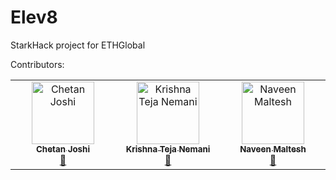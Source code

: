 # Elev8
StarkHack project for ETHGlobal


Contributors:
<table>
  <tbody>
    <tr>
      <td align="center" valign="top" width="14.28%"><a href="#"><img src="https://avatars0.githubusercontent.com/u/8260834?v=4?s=100" width="100px;" alt="Chetan Joshi"/><br /><sub><b>Chetan Joshi</b></sub></a><br /><a href="[#question-chetan](https://github.com/can2112)" title="Answering Questions">💬</a></td>
      <td align="center" valign="top" width="14.28%"><a href="#"><img src="https://avatars.githubusercontent.com/u/51432220?v=4?s=100" width="100px;" alt="Krishna Teja Nemani"/><br /><sub><b>Krishna Teja Nemani</b></sub></a><br /><a href="[#question-krishna](https://github.com/krishnateja262)" title="Answering Questions">💬</a></td>
      <td align="center" valign="top" width="14.28%"><a href="#"><img src="https://avatars2.githubusercontent.com/u/18031711?v=4?s=100" width="100px;" alt="Naveen Maltesh"/><br /><sub><b>Naveen Maltesh</b></sub></a><br /><a href="#question-naveen" title="Answering Questions">💬</a></td>
    </tr>
  </tbody>
</table>
